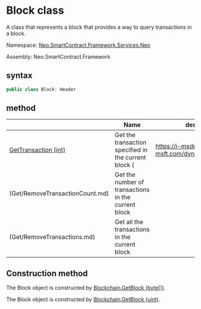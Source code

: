 # Block class

A class that represents a block that provides a way to query transactions in a block.

Namespace: [Neo.SmartContract.Framework.Services.Neo](../neo.md)

Assembly: Neo.SmartContract.Framework

## syntax

```c#
public class Block: Header
```

## method

| | Name | description |
| ---------------------------------------- | ---------------------------------------- | ------------ |
[GetTransaction (int)](Block/GetTransaction.md) | Get the transaction specified in the current block (| https://i-msdn.sec.s-msft.com/dynimg/IC91302.jpeg) | |
(Get/RemoveTransactionCount.md) | Get the number of transactions in the current block |
(Get/RemoveTransactions.md) | Get all the transactions in the current block |

## Construction method

The Block object is constructed by [Blockchain.GetBlock (byte[])](Blockchain/GetBlock.md).

The Block object is constructed by [Blockchain.GetBlock (uint)](Blockchain/GetBlock2.md).
